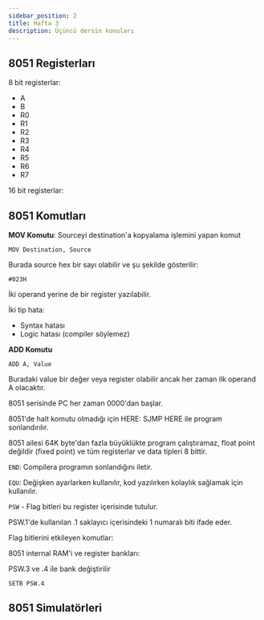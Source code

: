 ```yaml
---
sidebar_position: 2
title: Hafta 3
description: Üçüncü dersin konuları
---
```

## 8051 Registerları

8 bit registerlar:

- A
- B
- R0
- R1
- R2
- R3
- R4
- R5
- R6
- R7

16 bit registerlar:


## 8051 Komutları

**MOV Komutu**: Sourceyi destination'a kopyalama işlemini yapan komut

`MOV Destination, Source`

Burada source hex bir sayı olabilir ve şu şekilde gösterilir:

`#023H`

İki operand yerine de bir register yazılabilir.

İki tip hata:

- Syntax hatası
- Logic hatası (compiler söylemez)

**ADD Komutu**

`ADD A, Value`

Buradaki value bir değer veya register olabilir ancak her zaman ilk operand A olacaktır.

8051 serisinde PC her zaman 0000'dan başlar.

8051'de halt komutu olmadığı için HERE: SJMP HERE ile program sonlandırılır.

8051 ailesi 64K byte'dan fazla büyüklükte program çalıştıramaz, float point değildir (fixed point) ve tüm registerlar ve data tipleri 8 bittir.

`END`: Compilera programın sonlandığını iletir.

`EQU`: Değişken ayarlarken kullanılır, kod yazılırken kolaylık sağlamak için kullanılır.

`PSW` - Flag bitleri bu register içerisinde tutulur.

PSW.1'de kullanılan .1 saklayıcı içerisindeki 1 numaralı biti ifade eder.

Flag bitlerini etkileyen komutlar:

8051 internal RAM'i ve register bankları:

PSW.3 ve .4 ile bank değiştirilir

`SETB PSW.4`

## 8051 Simulatörleri

